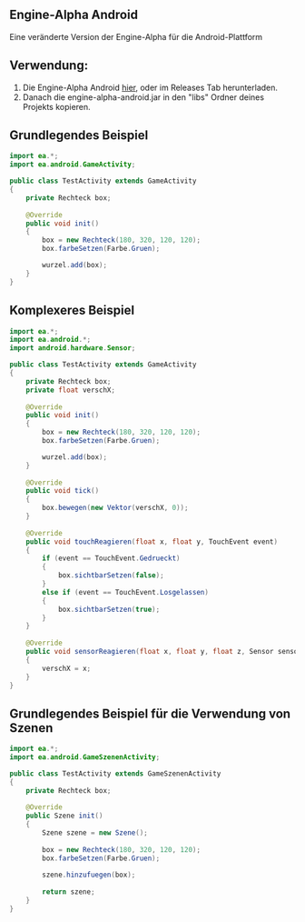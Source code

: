 ## Engine-Alpha Android
Eine veränderte Version der Engine-Alpha für die Android-Plattform

## Verwendung:
1. Die Engine-Alpha Android [hier](https://github.com/skatermichi/engine-alpha-android/releases/download/0.9/engine-alpha-android.jar), oder im Releases Tab herunterladen.
2. Danach die engine-alpha-android.jar in den "libs" Ordner deines Projekts kopieren.

## Grundlegendes Beispiel
```java
import ea.*;
import ea.android.GameActivity;

public class TestActivity extends GameActivity 
{
	private Rechteck box;
	
	@Override
	public void init() 
	{
		box = new Rechteck(180, 320, 120, 120);
		box.farbeSetzen(Farbe.Gruen);

		wurzel.add(box);
	}
}
```

## Komplexeres Beispiel
```java
import ea.*;
import ea.android.*;
import android.hardware.Sensor;

public class TestActivity extends GameActivity 
{
	private Rechteck box;
	private float verschX;
	
	@Override
	public void init() 
	{
		box = new Rechteck(180, 320, 120, 120);
		box.farbeSetzen(Farbe.Gruen);

		wurzel.add(box);
	}
	
	@Override
	public void tick()
	{
		box.bewegen(new Vektor(verschX, 0));
	}
	
	@Override
	public void touchReagieren(float x, float y, TouchEvent event)
	{
		if (event == TouchEvent.Gedrueckt)
		{
			box.sichtbarSetzen(false);
		}
		else if (event == TouchEvent.Losgelassen)
		{
			box.sichtbarSetzen(true);
		}
	}
	
	@Override
	public void sensorReagieren(float x, float y, float z, Sensor sensor)
	{
		verschX = x;
	}
}
```

## Grundlegendes Beispiel für die Verwendung von Szenen
```java
import ea.*;
import ea.android.GameSzenenActivity;

public class TestActivity extends GameSzenenActivity
{
	private Rechteck box;
	
	@Override
	public Szene init() 
	{
		Szene szene = new Szene();
		
		box = new Rechteck(180, 320, 120, 120);
		box.farbeSetzen(Farbe.Gruen);
		
		szene.hinzufuegen(box);
		
		return szene;
	}
}
```
